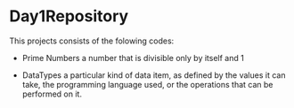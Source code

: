 # Day1Repository

This projects consists of the folowing codes:
* Prime Numbers
a number that is divisible only by itself and 1

* DataTypes
a particular kind of data item, as defined by the values it can take, the programming language used, or the operations that can be performed on it.
